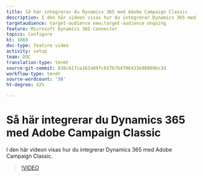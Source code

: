 ```yaml
---
title: Så här integrerar du Dynamics 365 med Adobe Campaign Classic
description: I den här videon visas hur du integrerar Dynamics 365 med Adobe Campaign Classic.
targetaudience: target-audience new;target-audience ongoing
feature: Microsoft Dynamics 365 Connector
topics: Configure
kt: 1869
doc-type: feature video
activity: setup
team: DOC
translation-type: tm+mt
source-git-commit: 838c617ca163a09fcb57b7b4706433e98869bc3d
workflow-type: tm+mt
source-wordcount: '38'
ht-degree: 42%

---
```



# Så här integrerar du Dynamics 365 med Adobe Campaign Classic

I den här videon visas hur du integrerar Dynamics 365 med Adobe Campaign Classic.

>[!VIDEO](https://video.tv.adobe.com/v/23837?quality=12)
